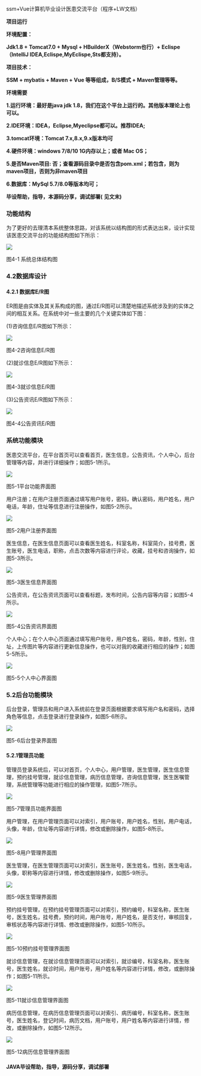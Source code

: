 ssm+Vue计算机毕业设计医患交流平台（程序+LW文档）

**项目运行**

**环境配置：**

**Jdk1.8 + Tomcat7.0 + Mysql + HBuilderX（Webstorm也行）+ Eclispe（IntelliJ
IDEA,Eclispe,MyEclispe,Sts都支持）。**

**项目技术：**

**SSM + mybatis + Maven + Vue 等等组成，B/S模式 + Maven管理等等。**

**环境需要**

**1.运行环境：最好是java jdk 1.8，我们在这个平台上运行的。其他版本理论上也可以。**

**2.IDE环境：IDEA，Eclipse,Myeclipse都可以。推荐IDEA;**

**3.tomcat环境：Tomcat 7.x,8.x,9.x版本均可**

**4.硬件环境：windows 7/8/10 1G内存以上；或者 Mac OS；**

**5.是否Maven项目: 否；查看源码目录中是否包含pom.xml；若包含，则为maven项目，否则为非maven项目**

**6.数据库：MySql 5.7/8.0等版本均可；**

**毕设帮助，指导，本源码分享，调试部署(** **见文末)**

### 功能结构

为了更好的去理清本系统整体思路，对该系统以结构图的形式表达出来，设计实现该医患交流平台的功能结构图如下所示：

![](./res/f1bfa0439d5b4751819678ee18e3ee3f.png)

图4-1 系统总体结构图

### 4.2数据库设计

#### 4.2.1 数据库E/R图

ER图是由实体及其关系构成的图，通过E/R图可以清楚地描述系统涉及到的实体之间的相互关系。在系统中对一些主要的几个关键实体如下图：

(1)咨询信息E/R图如下所示：

![](./res/5e6f2bb147064a3f802a4bcf6b95fc19.png)

图4-2咨询信息E/R图

(2)就诊信息E/R图如下所示：

![](./res/fc855cb76f564874b58b5c34d264e367.png)

图4-3就诊信息E/R图

(3)公告资讯E/R图如下所示：

![](./res/c5ca358b63ca496098b654600e0aa3b0.png)

图4-4公告资讯E/R图

### 系统功能模块

医患交流平台，在平台首页可以查看首页，医生信息，公告资讯，个人中心，后台管理等内容，并进行详细操作；如图5-1所示。

![](./res/97cc0e498bb84770b8e0dbd32db8bc2e.png)

图5-1平台功能界面图

用户注册；在用户注册页面通过填写用户账号，密码，确认密码，用户姓名，用户电话，年龄，住址等信息进行注册操作，如图5-2所示。

![](./res/c06827f380124d3ebc090cae646dec32.png)

图5-2用户注册界面图

医生信息，在医生信息页面可以查看医生姓名，科室名称，科室简介，挂号费，医生账号，医生电话，职称，点击次数等内容进行评论，收藏，挂号和咨询操作，如图5-3所示。

![](./res/75b1b543568741f78728f74787dde608.png)

图5-3医生信息界面图

公告资讯，在公告资讯页面可以查看标题，发布时间，公告内容等内容；如图5-4所示。

![](./res/b678c10a41614641833169c9d64c964f.png)

图5-4公告资讯界面图

个人中心；在个人中心页面通过填写用户账号，用户姓名，密码，年龄，性别，住址，上传图片等内容进行更新信息操作，也可以对我的收藏进行相应的操作；如图5-5所示。

![](./res/59c20dc25e554ff8982a6162612c1beb.png)

图5-5个人中心界面图

### 5.2后台功能模块

后台登录，管理员和用户进入系统前在登录页面根据要求填写用户名和密码，选择角色等信息，点击登录进行登录操作，如图5-6所示。

![](./res/29d235fca6214c0ab3ac1923753919d1.png)

图5-6后台登录界面图

#### 5.2.1管理员功能

管理员登录系统后，可以对首页，个人中心，用户管理，医生管理，医生信息管理，预约挂号管理，就诊信息管理，病历信息管理，咨询信息管理，医生医嘱管理，系统管理等功能进行相应的操作管理，如图5-7所示。

![](./res/5719768b28944e669da9a67ce8c387fb.png)

图5-7管理员功能界面图

用户管理，在用户管理页面可以对索引，用户账号，用户姓名，性别，用户电话，头像，年龄，住址等内容进行详情，修改或删除操作，如图5-8所示。

![](./res/8402920ac85f4c15a1ccc48906c82304.png)

图5-8用户管理界面图

医生管理，在医生管理页面可以对索引，医生账号，医生姓名，性别，医生电话，头像，职称等内容进行详情，修改或删除操作，如图5-9所示。

![](./res/b4c054124fa24600afe0731e77927a77.png)

图5-9医生管理界面图

预约挂号管理，在预约挂号管理页面可以对索引，预约编号，科室名称，医生账号，医生姓名，挂号费，预约时间，用户账号，用户姓名，是否支付，审核回复，审核状态等内容进行详情、修改或删除操作，如图5-10所示。

![](./res/ac16ae2f39ab45599444f2739df07957.png)

图5-10预约挂号管理界面图

就诊信息管理，在就诊信息管理页面可以对索引，就诊编号，科室名称，医生账号，医生姓名，就诊时间，用户账号，用户姓名等内容进行详情，修改，或删除操作；如图5-11所示。

![](./res/63321710c878442d8600c318961b11a7.png)

图5-11就诊信息管理界面图

病历信息管理，在病历信息管理页面可以对索引、病历编号，科室名称，医生账号，医生姓名，登记时间，病历文档，用户账号，用户姓名等内容进行详情，修改，或删除操作，如图5-12所示。

![](./res/05ce7c3271d146f7b41c7f72f62c7ea3.png)

图5-12病历信息管理界面图

#### **JAVA毕设帮助，指导，源码分享，调试部署**

